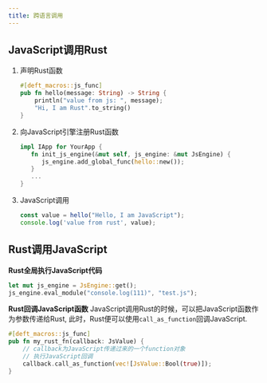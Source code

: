 ```yaml
---
title: 跨语言调用
---
```


## JavaScript调用Rust

1. 声明Rust函数
   ```rust
   #[deft_macros::js_func]
   pub fn hello(message: String) -> String {
       println("value from js: ", message);
       "Hi, I am Rust".to_string()
   }
   ```
2. 向JavaScript引擎注册Rust函数
   ```rust
   impl IApp for YourApp {
      fn init_js_engine(&mut self, js_engine: &mut JsEngine) {
         js_engine.add_global_func(hello::new());
      }
      ...
   }   
   ```
3. JavaScript调用
   ```javascript
   const value = hello("Hello, I am JavaScript");
   console.log('value from rust', value);
   ```

## Rust调用JavaScript

**Rust全局执行JavaScript代码**

```rust
let mut js_engine = JsEngine::get();
js_engine.eval_module("console.log(111)", "test.js");
```

**Rust回调JavaScript函数**
JavaScript调用Rust的时候，可以把JavaScript函数作为参数传递给Rust, 此时，Rust便可以使用`call_as_function`回调JavaScript.
```rust
#[deft_macros::js_func]
pub fn my_rust_fn(callback: JsValue) {
    // callback为JavaScript传递过来的一个function对象
    // 执行JavaScript回调
    callback.call_as_function(vec![JsValue::Bool(true)]);   
}
```





